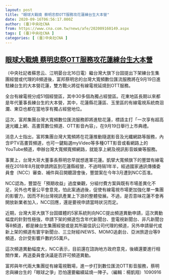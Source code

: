 ```yaml
---
layout: post
title: "眼球大戰燒 蔡明忠祭OTT服務攻花蓮練台生大本營"
date: 2020-09-16T06:56:17.000Z
author: (臺)中央社CNA
from: https://www.cna.com.tw/news/afe/202009160149.aspx
tags: [ (臺)中央社CNA ]
categories: [ (臺)中央社CNA ]
---
```

<!--1600239377000-->
[眼球大戰燒 蔡明忠祭OTT服務攻花蓮練台生大本營](https://www.cna.com.tw/news/afe/202009160149.aspx)
------

<div>
<div></div><div class="paragraph"><p>（中央社記者蘇思云、江明晏台北16日電）繼台灣大旗下台固提出下架練台生集團經營或代理的8頻道後，富邦蔡明忠的台灣大寬頻數位匯流服務將在9月19日進駐練台生的大本營花蓮，雙方戰火將從有線電視延燒到OTT服務。</p><p>全台有線電視分成51個經營區，其中30多個為獨占經營區。花東地區長期以來都是年代董事長練台生的大本營，其中，花蓮縣花蓮區、玉里區的有線電視系統商洄瀾、東亞也都在當地享有獨占經營地位。</p><p>這次，富邦集團台灣大寬頻數位匯流服務即將進駐花蓮，標語主打「一次享有超高速光纖上網、高畫質數位頻道、OTT影音內容」，在9月19日舉行上市典禮。</p><p>消息人士指出，富邦集團台灣大寬頻將在花蓮推動隨選影音及光纖網路等服務，內含IPTV高畫質頻道，也可一鍵點選myVideo等多種OTT影音或看網路上的YouTube頻道，申辦台灣大寬頻寬頻網路，就能享上網及視訊影音娛樂等服務。</p><p>事實上，台灣大哥大董事長蔡明忠早就想進軍花蓮。凱擘大寬頻旗下的豐盟有線電視在2018年8月就申請跨區到花蓮縣經營，不過時隔1年半，經過國家通訊傳播委員會（NCC）審查、補件與召開聽證會後，豐盟案在今年3月遭到NCC否准。</p><p>NCC認為，豐盟在「預期收益」過度樂觀，分組付費方案與既有市場差異化不足，另外也考量公平會意見，怕此案通過後，促使有線電視市場更加強化單一集團的影響力，因而不利台灣視訊產業上下游的整體發展。不過，是否意味花蓮不會再開放新業者加入，NCC回應，還是要視申請當時狀況而定。</p><p>近期，台灣大哥大旗下台固媒體的5家系統則向NCC提出頻道異動申請，這次異動幅度的針對性極強，申請下架的頻道包含年代新聞台、壹電視新聞台、非凡新聞台等8頻道，都是練台生集團經營或是其所屬佳訊公司代理的頻道，另外申請替代或新上架的頻道有寰宇新聞台、三立財經iNEWS、MOMO追劇台、亞洲旅遊台等9頻道，合計受影響戶數約55萬戶。</p><p>這次頻道異動幅度大，NCC表示，目前還在諮詢地方政府意見，後續還要進行相關作業，再送委員會決議是否許可頻道異動。</p><p>富邦與年代兩大集團從有線電視戰場，進一步打到數位匯流OTT影音服務，蔡明忠與練台生的「眼球之爭」恐怕還要繼續延燒一陣子。（編輯：楊凱翔）1090916</p></div>
</div>
